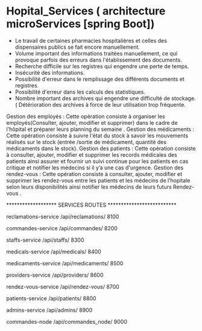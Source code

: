 # Hopital_Services ( architecture microServices [spring Boot])



* Le travail de certaines pharmacies hospitalières et celles des dispensaires publics se fait encore manuellement.
* Volume important des informations traitées manuellement, ce qui provoque parfois des erreurs dans l'établissement des documents.
* Recherche difficile sur les registres qui engendre une perte de temps. 
* Insécurité des informations.
* Possibilité d'erreur dans le remplissage des différents documents et registres. 
* Possibilité d'erreur dans les calculs des statistiques.
* Nombre important des archives qui engendre une difficulté de stockage. ( Détérioration des archives à force de leur utilisation trop fréquente.


Gestion des employés : Cette opération consiste à organiser les employés(Consulter, ajouter, modifier et supprimer) dans le cadre de l'hôpital et préparer leurs planning du semaine .
Gestion des médicaments : Cette opération consiste à suivre l'état du stock à savoir les mouvements réalisés sur le stock (entrée /sortie de médicament, quantité des médicaments dans le stock).
Gestion des patients : Cette opération consiste à consulter, ajouter, modifier et supprimer les records médicales des patients ainsi assurer et fournir un suivi continue pour les patients en cas critique et notifier les médecins si il y’a une cas d'urgence.
Gestion des rendez-vous : Cette opération consiste à consulter, ajouter, modifier et supprimer les rendez-vous entre les patients et les médecins de l’hopitale selon leurs disponibilités  ainsi  notifier les médecins de leurs futurs Rendez-vous .


******************* SERVICES ROUTES **************************

reclamations-service /api/reclamations/ 8100

commandes-service /api/commandes/ 8200

staffs-service /api/staffs/   8300

medicals-service /api/medicals/ 8400

medicaments-service /api/medicaments/ 8500

providers-service /api/providers/ 8600

rendez-vous-service /api/rendez-vous/ 8700

patients-service /api/patients/ 8800

admins-service /api/admins/ 8900

commandes-node /api/commandes_node/ 9000







